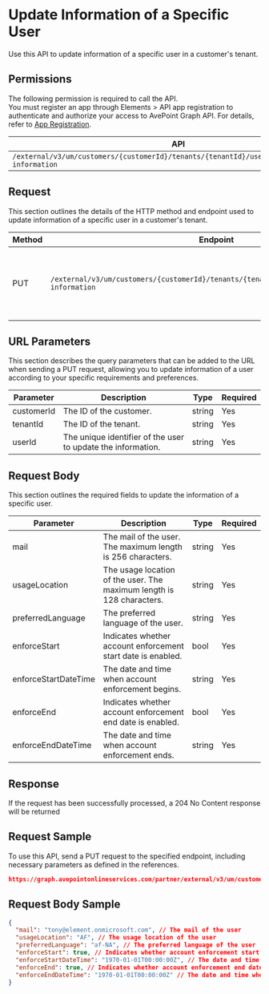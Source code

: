 # Update Information of a Specific User

Use this API to update information of a specific user in a customer's tenant. 

## Permissions

The following permission is required to call the API.  
You must register an app through Elements > API app registration to authenticate and authorize your access to AvePoint Graph API. For details, refer to [App Registration](https://cdn.avepoint.com/assets/apelements-webhelp/avepoint-elements-for-partners/index.htm#!Documents/appregistration.htm).

| API | Permission  |
|-----------|--------|
| `/external/v3/um/customers/{customerId}/tenants/{tenantId}/users/{userId}/account-information`|elements.um.user.readwrite.all|

## Request

This section outlines the details of the HTTP method and endpoint used to update information of a specific user in a customer's tenant.

| Method | Endpoint | Description |
|-----------|--------|------------|
| PUT | `/external/v3/um/customers/{customerId}/tenants/{tenantId}/users/{userId}/account-information` | Updates information of a specific user in a customer's tenant.|

## URL Parameters

This section describes the query parameters that can be added to the URL when sending a PUT request, allowing you to update information of a user according to your specific requirements and preferences.

| Parameter | Description | Type | Required |
| --- | --- | --- |---|
| customerId | The ID of the customer. | string | Yes |
| tenantId | The ID of the tenant. | string | Yes |
| userId | The unique identifier of the user to update the information. | string | Yes |

## Request Body

This section outlines the required fields to update the information of a specific user.

| Parameter | Description | Type | Required |
| --- | --- | --- | --- |
| mail | The mail of the user. The maximum length is 256 characters. | string | Yes |
| usageLocation | The usage location of the user. The maximum length is 128 characters.| string | Yes |
| preferredLanguage |  The preferred language of the user. | string | Yes | 
| enforceStart | Indicates whether account enforcement start date is enabled. | bool | Yes | 
| enforceStartDateTime |The date and time when account enforcement begins.| string | Yes | 
| enforceEnd |Indicates whether account enforcement end date is enabled. | bool | Yes | 
| enforceEndDateTime |The date and time when account enforcement ends. | string | Yes | 

## Response

If the request has been successfully processed, a 204 No Content response will be returned

## Request Sample

To use this API, send a PUT request to the specified endpoint, including necessary parameters as defined in the references. 

```json
https://graph.avepointonlineservices.com/partner/external/v3/um/customers/966f35cc-****-****-****-25cdbcf82a07/tenants/0c7715b3-****-****-****-f3634dcfacec/users/7c18fd6f-****-****-****-5725fa9edc3f/account-information
```
## Request Body Sample

```json
{
  "mail": "tony@element.onmicrosoft.com", // The mail of the user
  "usageLocation": "AF", // The usage location of the user
  "preferredLanguage": "af-NA", // The preferred language of the user
  "enforceStart": true, // Indicates whether account enforcement start date is enabled
  "enforceStartDateTime": "1970-01-01T00:00:00Z", // The date and time when account enforcement begins
  "enforceEnd": true, // Indicates whether account enforcement end date is enabled
  "enforceEndDateTime": "1970-01-01T00:00:00Z" // The date and time when account enforcement ends
}
```
